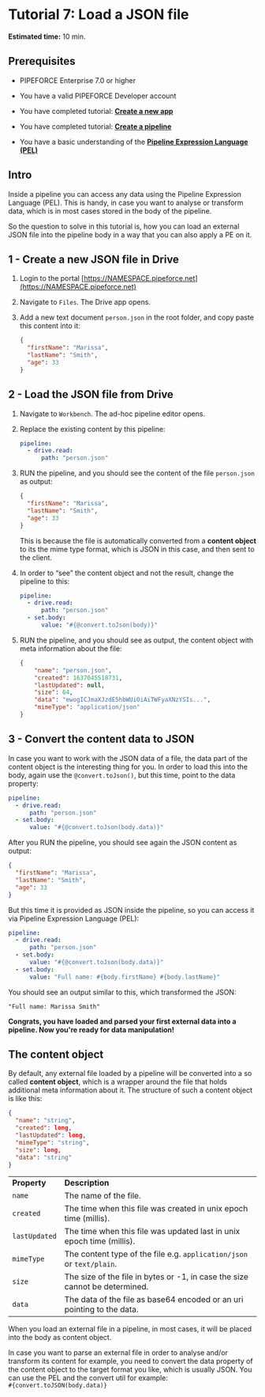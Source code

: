 # Tutorial 7: Load a JSON file

**Estimated time:** 10 min.

## Prerequisites

*   PIPEFORCE Enterprise 7.0 or higher
    
*   You have a valid PIPEFORCE Developer account
    
*   You have completed tutorial: **[Create a new app](create-app)**
    
*   You have completed tutorial: **[Create a pipeline](create-pipeline)**
    
*   You have a basic understanding of the **[Pipeline Expression Language (PEL)](../api/pel)**
    

## Intro

Inside a pipeline you can access any data using the Pipeline Expression Language (PEL). This is handy, in case you want to analyse or transform data, which is in most cases stored in the body of the pipeline.

So the question to solve in this tutorial is, how you can load an external JSON file into the pipeline body in a way that you can also apply a PE on it.

## 1 - Create a new JSON file in Drive

1.  Login to the portal [https://NAMESPACE.pipeforce.net](https://NAMESPACE.pipeforce.net)
    
2.  Navigate to `Files`. The Drive app opens.
    
3.  Add a new text document `person.json` in the root folder, and copy paste this content into it:  
    
    ```json
    {
      "firstName": "Marissa",
      "lastName": "Smith",
      "age": 33
    }
    ```
    

## 2 - Load the JSON file from Drive

1.  Navigate to `Workbench`. The ad-hoc pipeline editor opens.
    
2.  Replace the existing content by this pipeline:
    
    ```yaml
    pipeline:
      - drive.read:
          path: "person.json"
    ```
    
3.  RUN the pipeline, and you should see the content of the file `person.json` as output:
    
    ```json
    {
      "firstName": "Marissa",
      "lastName": "Smith",
      "age": 33
    }
    ```
    
    This is because the file is automatically converted from a **content object** to its the mime type format, which is JSON in this case, and then sent to the client.
    
4.  In order to “see” the content object and not the result, change the pipeline to this:
    
    ```yaml
    pipeline:
      - drive.read:
          path: "person.json"
      - set.body:
          value: "#{@convert.toJson(body)}"
    ```
    
5.  RUN the pipeline, and you should see as output, the content object with meta information about the file:
    
    ```json
    {
    	"name": "person.json",
    	"created": 1637045518731,
    	"lastUpdated": null,
    	"size": 64,
    	"data": "ewogICJmaXJzdE5hbWUiOiAiTWFyaXNzYSIs...",
    	"mimeType": "application/json"
    }
    ```
    

## 3 - Convert the content data to JSON

In case you want to work with the JSON data of a file, the data part of the content object is the interesting thing for you. In order to load this into the body, again use the `@convert.toJson()`, but this time, point to the data property:

```yaml
pipeline:
  - drive.read:
      path: "person.json"
  - set.body:
      value: "#{@convert.toJson(body.data)}"
```

After you RUN the pipeline, you should see again the JSON content as output:

```json
{
  "firstName": "Marissa",
  "lastName": "Smith",
  "age": 33
}
```

But this time it is provided as JSON inside the pipeline, so you can access it via Pipeline Expression Language (PEL):

```yaml
pipeline:
  - drive.read:
      path: "person.json"
  - set.body:
      value: "#{@convert.toJson(body.data)}"
  - set.body:
      value: "Full name: #{body.firstName} #{body.lastName}"
```

You should see an output similar to this, which transformed the JSON:

```
"Full name: Marissa Smith"
```

**Congrats, you have loaded and parsed your first external data into a pipeline. Now you're ready for data manipulation!**

## The content object

By default, any external file loaded by a pipeline will be converted into a so called **content object**, which is a wrapper around the file that holds additional meta information about it. The structure of such a content object is like this:

```json
{
  "name": "string",
  "created": long,
  "lastUpdated": long,
  "mimeType": "string",
  "size": long,
  "data": "string"
}
```

|     |     |
| --- | --- |
| **Property** | **Description** |
| `name` | The name of the file. |
| `created` | The time when this file was created in unix epoch time (millis). |
| `lastUpdated` | The time when this file was updated last in unix epoch time (millis). |
| `mimeType` | The content type of the file e.g. `application/json` or `text/plain`. |
| `size` | The size of the file in bytes or -1, in case the size cannot be determined. |
| `data` | The data of the file as base64 encoded or an uri pointing to the data. |

When you load an external file in a pipeline, in most cases, it will be placed into the body as content object.

In case you want to parse an external file in order to analyse and/or transform its content for example, you need to convert the data property of the content object to the target format you like, which is usually JSON. You can use the PEL and the convert util for example:  
`#{convert.toJSON(body.data)}`